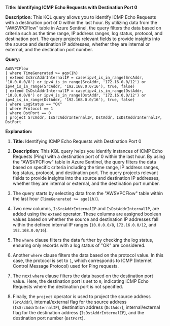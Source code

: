 **Title: Identifying ICMP Echo Requests with Destination Port 0**

**Description:**
This KQL query allows you to identify ICMP Echo Requests with a destination port of 0 within the last hour. By utilizing data from the "AWSVPCFlow" table in Azure Sentinel, the query filters the data based on criteria such as the time range, IP address ranges, log status, protocol, and destination port. The query projects relevant fields to provide insights into the source and destination IP addresses, whether they are internal or external, and the destination port number.

**Query:**
```kql
AWSVPCFlow
| where TimeGenerated >= ago(1h)
| extend IsSrcAddrInternalIP = case(ipv4_is_in_range(SrcAddr, '10.0.0.0/8') or ipv4_is_in_range(SrcAddr, '172.16.0.0/12') or ipv4_is_in_range(SrcAddr, '192.168.0.0/16'), true, false)
| extend IsDstAddrInternalIP = case(ipv4_is_in_range(DstAddr, '10.0.0.0/8') or ipv4_is_in_range(DstAddr, '172.16.0.0/12') or ipv4_is_in_range(DstAddr, '192.168.0.0/16'), true, false)
| where LogStatus == "OK"
| where Protocol == 1
| where DstPort == 0
| project SrcAddr, IsSrcAddrInternalIP, DstAddr, IsDstAddrInternalIP, DstPort
```

**Explanation:**
1. **Title:** Identifying ICMP Echo Requests with Destination Port 0

2. **Description:** This KQL query helps you identify instances of ICMP Echo Requests (Ping) with a destination port of 0 within the last hour. By using the "AWSVPCFlow" table in Azure Sentinel, the query filters the data based on specific criteria including the time range, IP address ranges, log status, protocol, and destination port. The query projects relevant fields to provide insights into the source and destination IP addresses, whether they are internal or external, and the destination port number.

3. The query starts by selecting data from the "AWSVPCFlow" table within the last hour (`TimeGenerated >= ago(1h)`).

4. Two new columns, `IsSrcAddrInternalIP` and `IsDstAddrInternalIP`, are added using the `extend` operator. These columns are assigned boolean values based on whether the source and destination IP addresses fall within the defined internal IP ranges (`10.0.0.0/8`, `172.16.0.0/12`, and `192.168.0.0/16`).

5. The `where` clause filters the data further by checking the log status, ensuring only records with a log status of "OK" are considered.

6. Another `where` clause filters the data based on the protocol value. In this case, the protocol is set to `1`, which corresponds to ICMP (Internet Control Message Protocol) used for Ping requests.

7. The next `where` clause filters the data based on the destination port value. Here, the destination port is set to `0`, indicating ICMP Echo Requests where the destination port is not specified.

8. Finally, the `project` operator is used to project the source address (`SrcAddr`), internal/external flag for the source address (`IsSrcAddrInternalIP`), destination address (`DstAddr`), internal/external flag for the destination address (`IsDstAddrInternalIP`), and the destination port number (`DstPort`).
